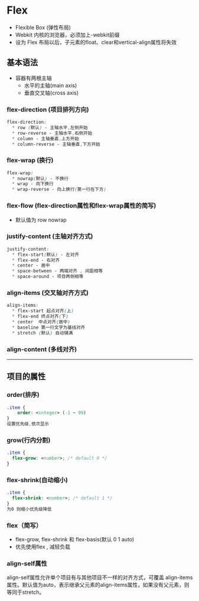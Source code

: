 # Flex

* Flexible Box (弹性布局)
* Webkit 内核的浏览器，必须加上-webkit前缀
* 设为 Flex 布局以后，子元素的float、clear和vertical-align属性将失效

## 基本语法

* 容器有两根主轴
  * 水平的主轴(main axis)
  * 垂直交叉轴(cross axis)

### flex-direction (项目排列方向)

```css
flex-direction:
  * row (默认) - 主轴水平,左侧开始
  * row-reverse - 主轴水平,右侧开始
  * column - 主轴垂直,上方开始
  * column-reverse - 主轴垂直,下方开始
```



### flex-wrap (换行)

```css
flex-wrap:
  * nowrap(默认) - 不换行
  * wrap - 向下换行
  * wrap-reverse - 向上换行(第一行在下方)
```


### flex-flow (flex-direction属性和flex-wrap属性的简写)

* 默认值为 row nowrap

### justify-content (主轴对齐方式)

```css
justify-content:
  * flex-start(默认) - 左对齐
  * flex-end - 右对齐
  * center - 居中
  * space-between - 两端对齐 , 间距相等
  * space-around - 项目两侧相等
```


### align-items (交叉轴对齐方式)

```css
align-items:
  * flex-start 起点对齐(上)
  * flex-end 终点对齐(下)
  * center  中点对齐(居中)
  * baseline 第一行文字为基线对齐
  * stretch (默认) 自动铺满
```

### align-content (多线对齐)

----

## 项目的属性

### order(排序)

```css
.item {
    order: <integer> (-1 ~ 99)
}
设置优先级,依次显示
```

### grow(行内分割)

```css
.item {
  flex-grow: <number>; /* default 0 */
}

```

### flex-shrink(自动缩小)

```css
.item {
  flex-shrink: <number>; /* default 1 */
}
为0 则缩小优先级降低
```

### flex（简写）

* flex-grow, flex-shrink 和 flex-basis(默认 0 1 auto)
* 优先使用flex , 减轻负载

### align-self属性

align-self属性允许单个项目有与其他项目不一样的对齐方式，可覆盖  align-items属性。默认值为auto，表示继承父元素的align-items属性，如果没有父元素，则等同于stretch。





